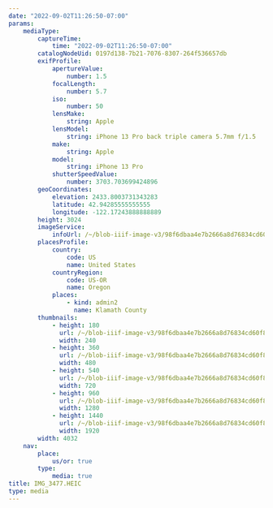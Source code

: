 ```yaml
---
date: "2022-09-02T11:26:50-07:00"
params:
    mediaType:
        captureTime:
            time: "2022-09-02T11:26:50-07:00"
        catalogNodeUid: 0197d138-7b21-7076-8307-264f536657db
        exifProfile:
            apertureValue:
                number: 1.5
            focalLength:
                number: 5.7
            iso:
                number: 50
            lensMake:
                string: Apple
            lensModel:
                string: iPhone 13 Pro back triple camera 5.7mm f/1.5
            make:
                string: Apple
            model:
                string: iPhone 13 Pro
            shutterSpeedValue:
                number: 3703.703699424896
        geoCoordinates:
            elevation: 2433.8003731343283
            latitude: 42.94285555555555
            longitude: -122.17243888888889
        height: 3024
        imageService:
            infoUrl: /~/blob-iiif-image-v3/98f6dbaa4e7b2666a8d76834cd60f80552fec0ae0f8025a92ed0b9484c374045/info.json
        placesProfile:
            country:
                code: US
                name: United States
            countryRegion:
                code: US-OR
                name: Oregon
            places:
                - kind: admin2
                  name: Klamath County
        thumbnails:
            - height: 180
              url: /~/blob-iiif-image-v3/98f6dbaa4e7b2666a8d76834cd60f80552fec0ae0f8025a92ed0b9484c374045/full/240%2C180/0/default.jpg
              width: 240
            - height: 360
              url: /~/blob-iiif-image-v3/98f6dbaa4e7b2666a8d76834cd60f80552fec0ae0f8025a92ed0b9484c374045/full/480%2C360/0/default.jpg
              width: 480
            - height: 540
              url: /~/blob-iiif-image-v3/98f6dbaa4e7b2666a8d76834cd60f80552fec0ae0f8025a92ed0b9484c374045/full/720%2C540/0/default.jpg
              width: 720
            - height: 960
              url: /~/blob-iiif-image-v3/98f6dbaa4e7b2666a8d76834cd60f80552fec0ae0f8025a92ed0b9484c374045/full/1280%2C960/0/default.jpg
              width: 1280
            - height: 1440
              url: /~/blob-iiif-image-v3/98f6dbaa4e7b2666a8d76834cd60f80552fec0ae0f8025a92ed0b9484c374045/full/1920%2C1440/0/default.jpg
              width: 1920
        width: 4032
    nav:
        place:
            us/or: true
        type:
            media: true
title: IMG_3477.HEIC
type: media
---
```

